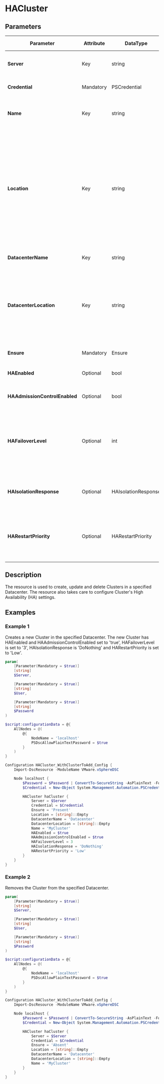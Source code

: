 # HACluster

## Parameters

| Parameter | Attribute | DataType | Description | Allowed Values |
| --- | --- | --- | --- | --- |
| **Server** | Key | string | Name of the Server we are trying to connect to. The Server can be a vCenter or ESXi. ||
| **Credential** | Mandatory | PSCredential | Credentials needed for connection to the specified Server. ||
| **Name** | Key | string | Name of the Cluster located in the Datacenter specified in 'DatacenterName' key property. ||
| **Location** | Key | string | Location of the Cluster with name specified in 'Name' key property in the Datacenter specified in the 'DatacenterName' key property. Location consists of 0 or more Inventory Items. Empty Location means that the Cluster is in the Host Folder of the Datacenter. The Root Folders of the Datacenter are not part of the Location. Inventory Item names in Location are separated by "/". Example Location for a Cluster Inventory Item: "MyClusters/DrsClusters". ||
| **DatacenterName** | Key | string | Name of the Datacenter we will use from the specified Inventory. ||
| **DatacenterLocation** | Key | string | Location of the Datacenter we will use from the Inventory. Root Folder of the Inventory is not part of the Location. Empty Location means that the Datacenter is in the Root Folder of the Inventory. Folder names in Location are separated by "/". Example Location: "MyDatacentersFolder". ||
| **Ensure** | Mandatory | Ensure | Value indicating if the Cluster should be Present or Absent. | Present, Absent |
| **HAEnabled** | Optional | bool | Indicates that VMware HA (High Availability) is enabled. ||
| **HAAdmissionControlEnabled** | Optional | bool | Indicates that virtual machines cannot be powered on if they violate availability constraints. ||
| **HAFailoverLevel** | Optional | int | Specifies a configured failover level. This is the number of physical host failures that can be tolerated without impacting the ability to meet minimum thresholds for all running virtual machines. The valid values range from 1 to 4. ||
| **HAIsolationResponse** | Optional | HAIsolationResponse | Indicates that the virtual machine should be powered off if a host determines that it is isolated from the rest of the compute resource. | PowerOff, DoNothing, Shutdown, Unset |
| **HARestartPriority** | Optional | HARestartPriority | Specifies the cluster HA restart priority. VMware HA is a feature that detects failed virtual machines and automatically restarts them on alternative ESX hosts. | Disabled, Low, Medium, High, Unset |

## Description

The resource is used to create, update and delete Clusters in a specified Datacenter. The resource also takes care to configure Cluster's High Availability (HA) settings.

## Examples

### Example 1

Creates a new Cluster in the specified Datacenter. The new Cluster has HAEnabled and HAAdmissionControlEnabled set to 'true', HAFailoverLevel is set to '3', HAIsolationResponse is 'DoNothing' and HARestartPriority is set to 'Low'.

```powershell
param(
    [Parameter(Mandatory = $true)]
    [string]
    $Server,

    [Parameter(Mandatory = $true)]
    [string]
    $User,

    [Parameter(Mandatory = $true)]
    [string]
    $Password
)

$script:configurationData = @{
    AllNodes = @(
        @{
            NodeName = 'localhost'
            PSDscAllowPlainTextPassword = $true
        }
    )
}

Configuration HACluster_WithClusterToAdd_Config {
    Import-DscResource -ModuleName VMware.vSphereDSC

    Node localhost {
        $Password = $Password | ConvertTo-SecureString -AsPlainText -Force
        $Credential = New-Object System.Management.Automation.PSCredential($User, $Password)

        HACluster haCluster {
            Server = $Server
            Credential = $Credential
            Ensure = 'Present'
            Location = [string]::Empty
            DatacenterName = 'Datacenter'
            DatacenterLocation = [string]::Empty
            Name = 'MyCluster'
            HAEnabled = $true
            HAAdmissionControlEnabled = $true
            HAFailoverLevel = 3
            HAIsolationResponse = 'DoNothing'
            HARestartPriority = 'Low'
        }
    }
}
```

### Example 2

Removes the Cluster from the specified Datacenter.

```powershell
param(
    [Parameter(Mandatory = $true)]
    [string]
    $Server,

    [Parameter(Mandatory = $true)]
    [string]
    $User,

    [Parameter(Mandatory = $true)]
    [string]
    $Password
)

$script:configurationData = @{
    AllNodes = @(
        @{
            NodeName = 'localhost'
            PSDscAllowPlainTextPassword = $true
        }
    )
}

Configuration HACluster_WithClusterToAdd_Config {
    Import-DscResource -ModuleName VMware.vSphereDSC

    Node localhost {
        $Password = $Password | ConvertTo-SecureString -AsPlainText -Force
        $Credential = New-Object System.Management.Automation.PSCredential($User, $Password)

        HACluster haCluster {
            Server = $Server
            Credential = $Credential
            Ensure = 'Absent'
            Location = [string]::Empty
            DatacenterName = 'Datacenter'
            DatacenterLocation = [string]::Empty
            Name = 'MyCluster'
        }
    }
}
```
